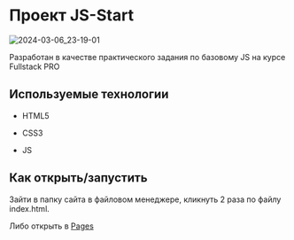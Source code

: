 # Проект JS-Start
![2024-03-06_23-19-01](https://github.com/git-morozova/HW-04/assets/153770811/aaae65ab-5009-44a0-8a02-53fb6b64a1f3)

Разработан в качестве практического задания по базовому JS на курсе Fullstack PRO

## Используемые технологии

* HTML5

* CSS3

* JS

## Как открыть/запустить

Зайти в папку сайта в файловом менеджере, кликнуть 2 раза по файлу index.html.

Либо открыть в [Pages](https://git-morozova.github.io/JS_first_steps/)
